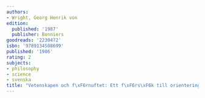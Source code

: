 ```yaml
---
authors:
- Wright, Georg Henrik von
edition:
  published: '1987'
  publisher: Bonniers
goodreads: '2230472'
isbn: '9789134508699'
published: '1986'
rating: 2
subjects:
- philosophy
- science
- svenska
title: "Vetenskapen och f\xF6rnuftet: Ett f\xF6rs\xF6k till orientering"
---
```


